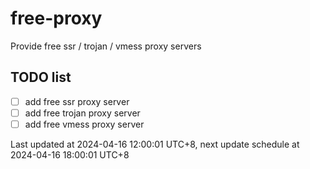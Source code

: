 
# free-proxy
Provide free ssr / trojan / vmess proxy servers


## TODO list
- [ ] add free ssr proxy server
- [ ] add free trojan proxy server
- [ ] add free vmess proxy server

Last updated at 2024-04-16 12:00:01 UTC+8, next update schedule at 2024-04-16 18:00:01 UTC+8

